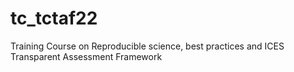 # tc_tctaf22
 Training Course on Reproducible science, best practices and ICES Transparent Assessment Framework
